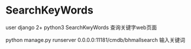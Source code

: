 # SearchKeyWords
user django 2+ python3 SearchKwyWords 查询关键字web页面

python manage.py runserver 0.0.0.0:11181/cmdb/bhmallsearch
输入关键词 

